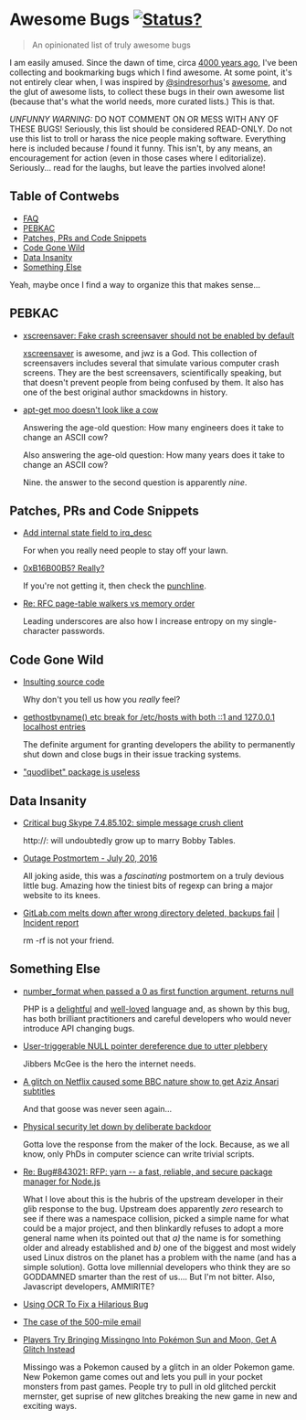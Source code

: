 # Awesome Bugs [![Status?](https://img.shields.io/badge/butt%20mangler-aardvark-ff60b4.svg)](http://files.samhart.net/humor/angry_angry.gif)

> An opinionated list of truly awesome bugs

I am easily amused. Since the dawn of time, circa
[4000 years ago](http://flyingspaghettimonster.wikia.com/wiki/Pastafarianism),
I've been collecting and bookmarking bugs which I find awesome. At some point,
it's not entirely clear when, I was inspired by
[@sindresorhus](https://github.com/sindresorhus)'s 
[awesome](https://github.com/sindresorhus/awesome), and the glut of awesome
lists, to collect these bugs in their own awesome list (because that's what
the world needs, more curated lists.) This is that.

*UNFUNNY WARNING:* DO NOT COMMENT ON OR MESS WITH ANY OF THESE BUGS! Seriously,
this list should be considered READ-ONLY. Do not use this list to troll or
harass the nice people making software. Everything here is included because
*I* found it funny. This isn't, by any means, an encouragement for action
(even in those cases where I editorialize). Seriously... read for the laughs,
but leave the parties involved alone!

## Table of Contwebs

- [FAQ](FAQ.md)
- [PEBKAC](#pebkac)
- [Patches, PRs and Code Snippets](#patches-prs-and-code-snippets)
- [Code Gone Wild](#code-gone-wild)
- [Data Insanity](#data-insanity)
- [Something Else](#something-else)

Yeah, maybe once I find a way to organize this that makes sense...

## PEBKAC

* [xscreensaver: Fake crash screensaver should not be enabled by default](https://bugs.debian.org/cgi-bin/bugreport.cgi?bug=553529)

   [xscreensaver](https://www.jwz.org/xscreensaver/) is awesome, and jwz is a God.
   This collection of screensavers includes several that simulate various
   computer crash screens. They are the best screensavers, scientifically
   speaking, but that doesn't prevent people from being confused by them. It
   also has one of the best original author smackdowns in history.

* [apt-get moo doesn't look like a cow](https://bugs.launchpad.net/ubuntu/+source/apt/+bug/56125)

   Answering the age-old question: How many engineers does it take to change an ASCII cow?

   Also answering the age-old question: How many years does it take to change an ASCII cow?

   Nine. the answer to the second question is apparently *nine*.


## Patches, PRs and Code Snippets

* [Add internal state field to irq_desc](http://www.spinics.net/lists/linux-tip-commits/msg11099.html)

   For when you really need people to stay off your lawn.

* [0xB16B00B5? Really?](https://lkml.org/lkml/2012/7/13/154)

   If you're not getting it, then check the [punchline](https://lkml.org/lkml/2012/7/13/209).

* [Re: RFC page-table walkers vs memory order](https://lwn.net/Articles/509149/)

   Leading underscores are also how I increase entropy on my single-character passwords.

## Code Gone Wild

* [Insulting source code](https://bugs.debian.org/cgi-bin/bugreport.cgi?bug=477454)

   Why don't you tell us how you *really* feel?

* [gethostbyname() etc break for /etc/hosts with both ::1 and 127.0.0.1 localhost entries](https://sourceware.org/bugzilla/show_bug.cgi?id=4980)

   The definite argument for granting developers the ability to permanently
   shut down and close bugs in their issue tracking systems.

* ["quodlibet" package is useless](https://bugs.gentoo.org/show_bug.cgi?id=124595)

## Data Insanity

* [Critical bug Skype 7.4.85.102: simple message crush client](https://community.skype.com/t5/Windows-archive/Critical-bug-Skype-7-4-85-102-simple-message-crush-client/td-p/3996419)

   http://: will undoubtedly grow up to marry Bobby Tables.

* [Outage Postmortem - July 20, 2016](http://stackstatus.net/post/147710624694/outage-postmortem-july-20-2016)

   All joking aside, this was a *fascinating* postmortem on a truly devious
   little bug. Amazing how the tiniest bits of regexp can bring a major
   website to its knees.

* [GitLab.com melts down after wrong directory deleted, backups fail](https://www.theregister.co.uk/2017/02/01/gitlab_data_loss/) | [Incident report](https://about.gitlab.com/2017/02/01/gitlab-dot-com-database-incident/)

   rm -rf is not your friend.

## Something Else

* [number_format when passed a 0 as first function argument, returns null](https://bugs.php.net/bug.php?id=50696)

   PHP is a [delightful](http://phpsadness.com/sad/52) and [well-loved](https://www.google.com/search?q=php+sucks)
   language and, as shown by this bug, has both brilliant practitioners and careful
   developers who would never introduce API changing bugs.

* [User-triggerable NULL pointer dereference due to utter plebbery](https://jira.mongodb.org/browse/PYTHON-532)

   Jibbers McGee is the hero the internet needs.

* [A glitch on Netflix caused some BBC nature show to get Aziz Ansari subtitles](https://www.reddit.com/r/funny/comments/4vv5f6/a_glitch_on_netflix_caused_some_bbc_nature_show/)

   And that goose was never seen again...

* [Physical security let down by deliberate backdoor](https://www.amazon.com/review/R1OPKA227Q6P5)

   Gotta love the response from the maker of the lock. Because, as we all know,
   only PhDs in computer science can write trivial scripts.

* [Re: Bug#843021: RFP: yarn -- a fast, reliable, and secure package manager for Node.js](https://lists.debian.org/debian-devel/2016/11/msg00103.html)

   What I love about this is the hubris of the upstream developer in their glib
   response to the bug. Upstream does apparently *zero* research to see if there
   was a namespace collision, picked a simple name for what could be a major
   project, and then blinkardly refuses to adopt a more general name when
   its pointed out that *a)* the name is for something older and already
   established and *b)* one of the biggest and most widely used Linux distros
   on the planet has a problem with the name (and has a simple solution).
   Gotta love millennial developers who think they are so GODDAMNED smarter
   than the rest of us.... But I'm not bitter. Also, Javascript developers, AMMIRITE?

* [Using OCR To Fix a Hilarious Bug](http://artsy.github.io/blog/2015/11/05/Using-OCR-To-Fix-A-Hilarious-Bug/)

* [The case of the 500-mile email](https://www.ibiblio.org/harris/500milemail.html)

* [Players Try Bringing Missingno Into Pokémon Sun and Moon, Get A Glitch Instead](http://kotaku.com/players-try-bringing-missingno-into-pokemon-sun-and-moo-1791621674)

   Missingo was a Pokemon caused by a glitch in an older Pokemon game. New
   Pokemon game comes out and lets you pull in your pocket monsters from past
   games. People try to pull in old glitched perckit mernster, get suprise of
   new glitches breaking the new game in new and exciting ways.
